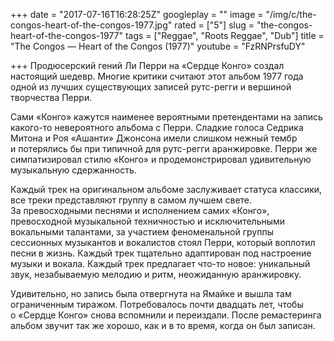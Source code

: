+++
date = "2017-07-16T16:28:25Z"
googleplay = ""
image = "/img/c/the-congos-heart-of-the-congos-1977.jpg"
rated = ["5"]
slug = "the-congos-heart-of-the-congos-1977"
tags = ["Reggae", "Roots Reggae", "Dub"]
title = "The Congos — Heart of the Congos (1977)"
youtube = "FzRNPrsfuDY"

+++
Продюсерский гений Ли&nbsp;Перри на&nbsp;&laquo;Сердце Конго&raquo; создал настоящий шедевр. Многие критики считают этот альбом 1977 года одной из&nbsp;лучших существующих записей рутс-регги и&nbsp;вершиной творчества Перри.

Сами &laquo;Конго&raquo; кажутся наименее вероятными претендентами на&nbsp;запись какого-то невероятного альбома с&nbsp;Перри. Сладкие голоса Седрика Митона и&nbsp;Роя &laquo;Ашанти&raquo; Джонсона имели слишком нежный тембр и&nbsp;потерялись&nbsp;бы при типичной для рутс-регги аранжировке. Перри&nbsp;же симпатизировал стилю &laquo;Конго&raquo; и&nbsp;продемонстрировал удивительную музыкальную сдержанность.

Каждый трек на&nbsp;оригинальном альбоме заслуживает статуса классики, все треки представляют группу в&nbsp;самом лучшем свете. За&nbsp;превосходными песнями и&nbsp;исполнением самих &laquo;Конго&raquo;, превосходной музыкальной техничностью и&nbsp;исключительными вокальными талантами, за&nbsp;участием феноменальной группы сессионных музыкантов и&nbsp;вокалистов стоял Перри, который воплотил песни в&nbsp;жизнь. Каждый трек тщательно адаптирован под настроение музыки и&nbsp;вокала. Каждый трек предлагает что-то новое: уникальный звук, незабываемую мелодию и&nbsp;ритм, неожиданную аранжировку.

Удивительно, но&nbsp;запись была отвергнута на&nbsp;Ямайке и&nbsp;вышла там ограниченным тиражом. Потребовалось почти двадцать лет, чтобы о&nbsp;&laquo;Сердце Конго&raquo; снова вспомнили и&nbsp;переиздали. После ремастеринга альбом звучит так&nbsp;же хорошо, как и&nbsp;в&nbsp;то&nbsp;время, когда он&nbsp;был записан.